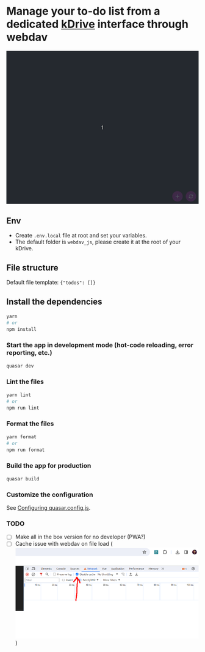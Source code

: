 # Manage your to-do list from a dedicated [kDrive](https://kdrive.infomaniak.com) interface through webdav

![demo](demo.gif)

## Env
- Create `.env.local` file at root and set your variables.
- The default folder is `webdav_js`, please create it at the root of your kDrive.

## File structure
Default file template: `{"todos": []}`

## Install the dependencies
```bash
yarn
# or
npm install
```

### Start the app in development mode (hot-code reloading, error reporting, etc.)
```bash
quasar dev
```

### Lint the files
```bash
yarn lint
# or
npm run lint
```

### Format the files
```bash
yarn format
# or
npm run format
```


### Build the app for production
```bash
quasar build
```

### Customize the configuration
See [Configuring quasar.config.js](https://v2.quasar.dev/quasar-cli-vite/quasar-config-js).

### TODO
- [ ] Make all in the box version for no developer (PWA?)
- [ ] Cache issue with webdav on file load (![chrome-cache.png](chrome-cache.png))
